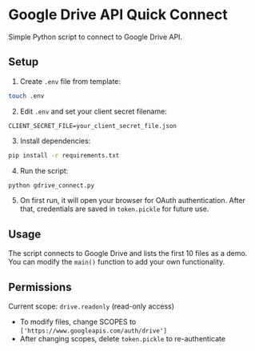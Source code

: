 # Google Drive API Quick Connect

Simple Python script to connect to Google Drive API.

## Setup

1. Create `.env` file from template:

```bash
touch .env
```

2. Edit `.env` and set your client secret filename:

```
CLIENT_SECRET_FILE=your_client_secret_file.json
```

3. Install dependencies:

```bash
pip install -r requirements.txt
```

4. Run the script:

```bash
python gdrive_connect.py
```

5. On first run, it will open your browser for OAuth authentication. After that, credentials are saved in `token.pickle` for future use.

## Usage

The script connects to Google Drive and lists the first 10 files as a demo. You can modify the `main()` function to add your own functionality.

## Permissions

Current scope: `drive.readonly` (read-only access)

- To modify files, change SCOPES to `['https://www.googleapis.com/auth/drive']`
- After changing scopes, delete `token.pickle` to re-authenticate

